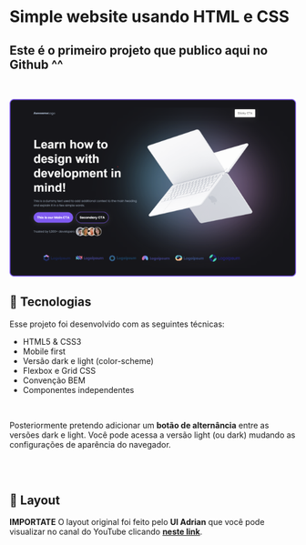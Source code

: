 # Simple website usando HTML e CSS

## Este é o primeiro projeto que publico aqui no **Github** ^^

<br>

<p>
  <img src="images/preview.png" alt="">
</p>

## 🚀 Tecnologias

Esse projeto foi desenvolvido com as seguintes técnicas:

- HTML5 & CSS3
- Mobile first
- Versão dark e light (color-scheme)
- Flexbox e Grid CSS
- Convenção BEM
- Componentes independentes

<br>

Posteriormente pretendo adicionar um **botão de alternância** entre as versões dark e light. Você pode acessa a versão light (ou dark) mudando as configurações de aparência do navegador.

<br>

<br>

## 🔖 Layout

**IMPORTATE** O layout original foi feito pelo **UI Adrian** que você pode visualizar no canal do YouTube clicando [**neste link**](https://youtu.be/aYRoHooj0hg).

